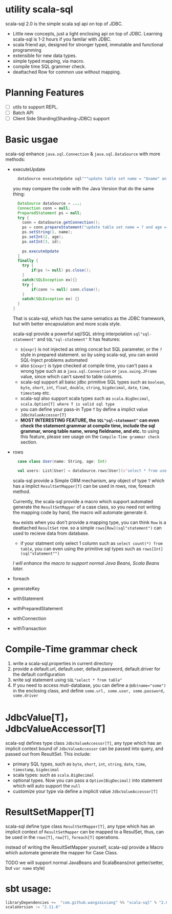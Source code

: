 utility scala-sql
=================

scala-sql 2.0 is the simple scala sql api on top of JDBC.
- Little new concepts, just a light enclosing api on top of JDBC. Learning scala-sql is 1-2 hours if you familar with JDBC.
- scala friend api, designed for stronger typed, immutable and functional programming
- extensible for new data types.
- simple typed mapping, via macro.
- compile time SQL grammer check.
- deattached Row for common use without mapping.

# Planning Features

- [ ] utils to support REPL.  
- [ ] Batch API
- [ ] Client Side Sharding(Sharding-JDBC) support

# Basic usgae
scala-sql enhance `java.sql.Connection` & `java.sql.DataSource` with more methods:
- executeUpdate
  ```scala
    dataSource executeUpdate sql"""update table set name = "$name" and age = ${age} where id = ${id}"""
  ```
  you may compare the code with the Java Version that do the same thing:
  ```java
    DataSource dataSource = ...;
    Connection conn = null;
    PreparedStatement ps = null;
    try {
      conn = dataSource.getConnection();
      ps = conn.prepareStatement("update table set name = ? and age = ? where id = ?")
      ps.setString(1, name);
      ps.setInt(2, age);
      ps.setInt(3, id);
    
      ps.executeUpdate
    }
    finally {
      try {
          if(ps != null) ps.close();
      }
      catch(SQLException ex){}
      try {
          if(conn != null) conn.close();
      }
      catch(SQLException ex) {}
    }
  }
    ```
  That is scala-sql, which has the same sematics as the JDBC framework, but with better encapsulation 
  and more scala style.
  
  scala-sql provide a powerful sql/SQL string interpolation `sql"sql-statement"` and `SQL"sql-statement"`
  It has features:
  - `${expr}` is not injected as string concat but SQL parameter, or the `?` style in prepared statement. 
  so by using scala-sql, you can avoid SQL-Inject problems automated
  - also `${expr}` is type checked at compile time, you can't pass a wrong type such as a `java.sql.Connection`
  or `java.swing.JFrame` value, since which can't saved to table columns.
  - scala-sql support all baisc jdbc primitive SQL types such as `boolean`, `byte`, `short`, `int`, `float`,
  `double`, `string`, `bigdecimal`, `date`, `time`, `timestamp` etc.
  - scala-sql also support scala types such as `scala.BigDecimal`, 
  `scala.Option[T] where T is valid sql type`
  - you can define your pass-in Type `T` by define a implict value `JdbcValueAccessor[T]`
  - **MOST INTERESTING FEATURE, the `SQL"sql-statement"` can even check the statement 
  grammar at compile time, include the sql grammar, wrong table name, wrong fieldname, and etc.**
  to using this feature, please see usage on the `Compile-Time grammar check` section.
    
- rows
  ```scala
    case class User(name: String, age: Int)
  
    val users: List[User] = dataSource.rows[User](s"select * from users where name like ${name}")
  ```
  scala-sql provide a Simple ORM mechanism, any object of type `T` which has a implict `ResultSetMapper[T]`
  can be used in rows, row, foreach method.
  
  Currently, the scala-sql provide a macro which support automated generate the `ResultSetMapper` of a 
  case class, so you need not writing the mapping code by hand, the macro will automate generate it.
  
  `Row` exists when you don't provide a mapping type, you can think `Row` is a deattached `ResultSet` row.
  so a simple `rows[Row](sql"statement")` can used to recieve data from database.
  
  - if your statment only select 1 column such as `select count(*) from table`, you can even using the 
  primitive sql types such as `rows[Int](sql"statement"")` 
  
  *I will enhance the macro to support normal Java Beans, Scala Beans later.*
- foreach
- generateKey
- withStatement
- withPreparedStatement
- withConnection
- withTransaction


# Compile-Time grammar check
1. write a scala-sql.properties in current directory 
2. provide a default.url, default.user, default.password, default.driver for the default configuration
3. write sql statement using `SQL"select * from table"`
4. If you need to access muti-database, you can define a `@db(name="some")` in the enclosing class, and 
define `some.url, some.user, some.password, some.driver` 

# JdbcValue[T]， JdbcValueAccessor[T]
scala-sql defines type class `JdbcValueAccessor[T]`, any type which has an implicit context bound of `JdbcValueAccessor`
can be passed into query, and passed out from ResultSet. 
This include:
- primary SQL types, such as `byte`, `short`, `int`, `string`, `date`, `time`, `timestamp`, `bigdecimal`
- scala types: such as `scala.BigDecimal`
- optional types. Now you can pass a `Option[BigDecimal]` into statement which will auto support the `null`
- customize your type via define a implicit value `JdbcValueAccessor[T]`

# ResultSetMapper[T]
scala-sql define type class `ResultSetMapper[T]`, any type which has an implicit context of `ResultSetMapper`
can be mapped to a ResulSet, thus, can be used in the `rows[T]`, `row[T]`, `foreach[T]` operations.

instead of writing the ResultSetMapper yourself, scala-sql provide a Macro which automate generate the
mapper for Case Class. 

TODO we will support normal JavaBeans and ScalaBeans(not getter/setter, but `var name` style) 


sbt usage:
=====
```sbt
libraryDependencies +=  "com.github.wangzaixiang" %% "scala-sql" % "2.0.0-SNAPSHOT"
scalaVersion := "2.11.6"

```


